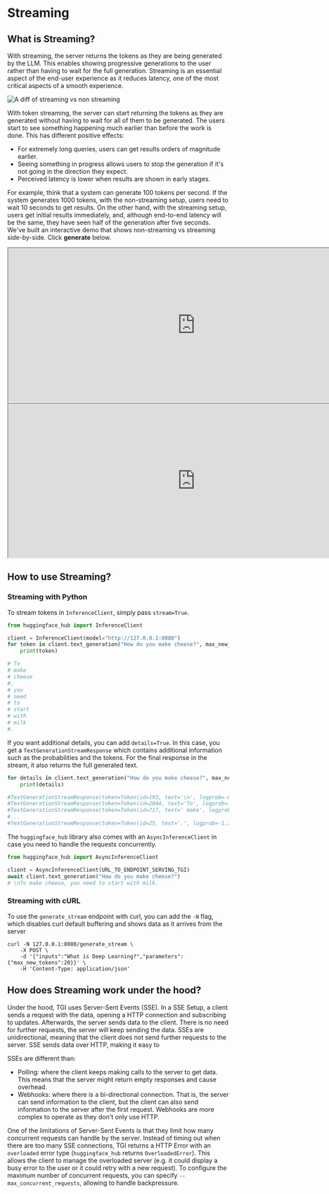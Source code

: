 # Streaming

## What is Streaming?

With streaming, the server returns the tokens as they are being generated by the LLM. This enables showing progressive generations to the user rather than having to wait for the full generation. Streaming is an essential aspect of the end-user experience as it reduces latency, one of the most critical aspects of a smooth experience.

![A diff of streaming vs non streaming](https://huggingface.co/datasets/huggingface/documentation-images/resolve/main/streaming-generation-visual.gif)

With token streaming, the server can start returning the tokens as they are generated without having to wait for all of them to be generated. The users start to see something happening much earlier than before the work is done. This has different positive effects:

* For extremely long queries, users can get results orders of magnitude earlier.
* Seeing something in progress allows users to stop the generation if it's not going in the direction they expect.
* Perceived latency is lower when results are shown in early stages.

For example, think that a system can generate 100 tokens per second. If the system generates 1000 tokens, with the non-streaming setup, users need to wait 10 seconds to get results. On the other hand, with the streaming setup, users get initial results immediately, and, although end-to-end latency will be the same, they have seen half of the generation after five seconds. We've built an interactive demo that shows non-streaming vs streaming side-by-side. Click **generate** below.

<div class="block dark:hidden">
	<iframe 
        src="https://osanseviero-streaming-vs-non-streaming.hf.space?__theme=light"
        width="850"
        height="350"
    ></iframe>
</div>
<div class="hidden dark:block">
    <iframe 
        src="https://osanseviero-streaming-vs-non-streaming.hf.space?__theme=dark"
        width="850"
        height="350"
    ></iframe>
</div>

## How to use Streaming?

### Streaming with Python

To stream tokens in `InferenceClient`, simply pass `stream=True`. 

```python
from huggingface_hub import InferenceClient

client = InferenceClient(model="http://127.0.0.1:8080")
for token in client.text_generation("How do you make cheese?", max_new_tokens=12, stream=True):
    print(token)

# To
# make
# cheese
#,
# you
# need
# to
# start
# with
# milk
#.
```

If you want additional details, you can add `details=True`. In this case, you get a `TextGenerationStreamResponse` which contains additional information such as the probabilities and the tokens. For the final response in the stream, it also returns the full generated text.

```python
for details in client.text_generation("How do you make cheese?", max_new_tokens=12, details=True, stream=True):
    print(details)

#TextGenerationStreamResponse(token=Token(id=193, text='\n', logprob=-0.007358551, special=False), generated_text=None, details=None)
#TextGenerationStreamResponse(token=Token(id=2044, text='To', logprob=-1.1357422, special=False), generated_text=None, details=None)
#TextGenerationStreamResponse(token=Token(id=717, text=' make', logprob=-0.009841919, special=False), generated_text=None, details=None)
#...
#TextGenerationStreamResponse(token=Token(id=25, text='.', logprob=-1.3408203, special=False), generated_text='\nTo make cheese, you need to start with milk.', details=StreamDetails(finish_reason=<FinishReason.Length: 'length'>, generated_tokens=12, seed=None))
```

The `huggingface_hub` library also comes with an `AsyncInferenceClient` in case you need to handle the requests concurrently.

```python
from huggingface_hub import AsyncInferenceClient

client = AsyncInferenceClient(URL_TO_ENDPOINT_SERVING_TGI)
await client.text_generation("How do you make cheese?")
# \nTo make cheese, you need to start with milk.
```

### Streaming with cURL

To use the `generate_stream` endpoint with curl, you can add the `-N` flag, which disables curl default buffering and shows data as it arrives from the server

```curl
curl -N 127.0.0.1:8080/generate_stream \
    -X POST \
    -d '{"inputs":"What is Deep Learning?","parameters":{"max_new_tokens":20}}' \
    -H 'Content-Type: application/json'
```

## How does Streaming work under the hood?

Under the hood, TGI uses Server-Sent Events (SSE). In a SSE Setup, a client sends a request with the data, opening a HTTP connection and subscribing to updates. Afterwards, the server sends data to the client. There is no need for further requests, the server will keep sending the data. SSEs are unidirectional, meaning that the client does not send further requests to the server. SSE sends data over HTTP, making it easy to 

SSEs are different than:
* Polling: where the client keeps making calls to the server to get data. This means that the server might return empty responses and cause overhead.
* Webhooks: where there is a bi-directional connection. That is, the server can send information to the client, but the client can also send information to the server after the first request. Webhooks are more complex to operate as they don't only use HTTP.

One of the limitations of Server-Sent Events is that they limit how many concurrent requests can handle by the server. Instead of timing out when there are too many SSE connections, TGI returns a HTTP Error with an `overloaded` error type (`huggingface_hub` returns `OverloadedError`). This allows the client to manage the overloaded server (e.g. it could display a busy error to the user or it could retry with a new request). To configure the maximum number of concurrent requests, you can specify `--max_concurrent_requests`, allowing to handle backpressure.